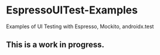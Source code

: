 # EspressoUITest-Examples
Examples of UI Testing with Espresso, Mockito, androidx.test

## This is a work in progress.
